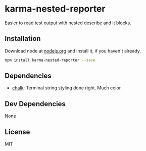 # karma-nested-reporter 

Easier to read test output with nested describe and it blocks.

## Installation

Download node at [nodejs.org](http://nodejs.org) and install it, if you haven't already.

```sh
npm install karma-nested-reporter --save
```



## Dependencies

- [chalk](https://github.com/chalk/chalk): Terminal string styling done right. Much color.

## Dev Dependencies


None

## License

MIT


